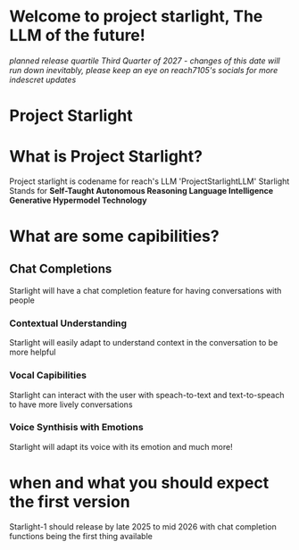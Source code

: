 # Welcome to project starlight, The LLM of the future!
###### planned release quartile Third Quarter of 2027 - changes of this date will run down inevitably, please keep an eye on reach7105's socials for more indescret updates

# Project Starlight
# What is Project Starlight?
Project starlight is codename for reach's LLM 'ProjectStarlightLLM'
Starlight Stands for **Self-Taught Autonomous Reasoning Language Intelligence Generative Hypermodel Technology**

# What are some capibilities?
## Chat Completions
Starlight will have a chat completion feature for having conversations with people
### Contextual Understanding
Starlight will easily adapt to understand context in the conversation to be more helpful
### Vocal Capibilities
Starlight can interact with the user with speach-to-text and text-to-speach to have more lively conversations
### Voice Synthisis with Emotions
Starlight will adapt its voice with its emotion and much more!

# when and what you should expect the first version
Starlight-1 should release by late 2025 to mid 2026 with chat completion functions being the first thing available
